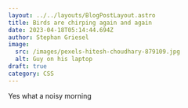```yaml
---
layout: ../../layouts/BlogPostLayout.astro
title: Birds are chirping again and again
date: 2023-04-18T05:14:44.694Z
author: Stephan Griesel
image:
  src: /images/pexels-hitesh-choudhary-879109.jpg
  alt: Guy on his laptop
draft: true
category: CSS
---
```

Yes what a noisy morning